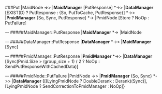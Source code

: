 ###Put<Data>
|MaidNode =>> |__MaidManager__ [PutResponse]  *->> |__DataManager__  [EXIST(D) ? PutResponse : {So, PutToCache, PutResponse}] *->> |__PmidManager__ {So, Sync, PutResponse} *-> |PmidNode [Store ? NoOp : PutFailure]

--
#####MaidManager::PutResponse
|__MaidManager__ *-> |MaidNode 

--
#####DataManager::PutResponse
|__DataManager__ *->> |__MaidManager__ [Sync]

--
#####PmidManager::PutResponse
|__PmidManager__ *->> |__DataManager__ [Sync(Pmid.Size > (group_size + 1) / 2 ? NoOp : SendPutResponseWithCachedData)]

--
#####PmidNode::PutFailure
|PmidNode ->> |__PmidManager__ {So, Sync} *->> |__DataManager__ {[(LyingPmidNode ? DoubleDerank : Derank)(Sync)], [LyingPmidNode ? SendCorrectionToPmidManager : NoOp]} 

